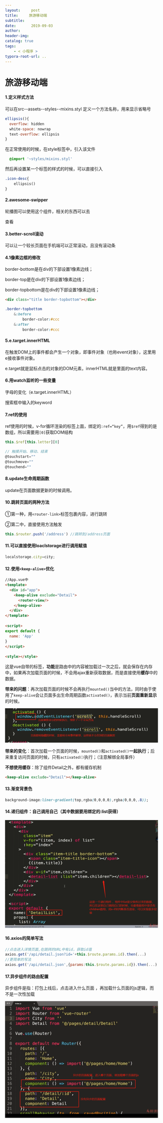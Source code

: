 ```yaml
---
layout:     post
title:     旅游移动端
subtitle:  
date:       2019-09-03
author:     
header-img: 
catalog: true
tags:
    - < 小程序 >
typora-root-url: ..
---
```



# 旅游移动端

#### 1.定义样式方法

可以在src--assets--styles--mixins.styl 定义一个方法名称，用来显示省略号

```javascript
ellipsis(){
  overflow: hidden
  white-space: nowrap
  text-overflow: ellipsis
}
```

在正常使用的时候，在style标签中，引入该文件

```css
  @import '~styles/mixins.styl'
```

然后再设置某一个标签的样式的时候，可以直接引入

```css
.icon-desc{
    ellipsis()
}  
```

#### 2.awesome-swipper

轮播图可以使用这个组件，相关的东西可以去

[swiper官网]: https://www.swiper.com.cn/

查看

#### 3.better-scroll滚动

可以让一个较长页面在手机端可以正常滚动，且没有滚动条

[better-scroll]: https://ustbhuangyi.github.io/better-scroll/doc/zh-hans/api-specific.html

#### 4.1像素边框的修改

 border-bottom是在div的下部设置1像素边线；

border-top是在div的下部设置1像素边线；

border-topbottom是在div的下部设置1像素边线；

```html
<div class="title border-topbottom"></div>
```

```css
.border-topbottom
	&:before
		border-color:#ccc
	&:after
		border-color:#ccc
```

#### 5.e.target.innerHTML

在触发DOM上的事件都会产生一个对象，即事件对象（也称event对象），这里用e接收事件对象。

e.target就是鼠标点击的对象的DOM元素，innerHTML就是里面的text内容。

#### 6.用watch监听的一些变量

字母的变化（e.target.innerHTML）

搜索框中输入的keyword

#### 7.ref的使用

ref使用的时候，v-for循环渲染的标签上面，绑定的`:ref=“key”`，用`$ref`得到的是数组，所以需要用`[0]`获取DOM结构

```javascript
this.$ref[this.letter][0]
```

```javascript
// 触摸开始、移动、结束
@touchstart=""
@touchmove=""
@touchend=""
```

#### 8.update生命周期函数

update在页面数据更新的时候调用。



#### 10.跳转页面的两种方法

①第一种，用`<router-link>`标签包裹内容，进行跳转

②第二中，直接使用方法触发

```javascript
this.$router.push('/address') //跳转到/address页面
```

#### 11.可以直接使用loaclstorage进行调用赋值

```javascript
localstorage.city=city;
```

#### 12.使用`<keep-alive>`优化

```html
//App.vue中
<template>
  <div id="app">
    <keep-alive exclude="Detail">
      <router-view/>
    </keep-alive>
  </div>
</template>

<script>
export default {
  name: 'App'
}
</script>

<style></style>
```

这是vue自带的标签，**功能**是路由中的内容被加载过一次之后，就会保存在内存中，如果再次加载页面的时候，不会用ajax重新获取数据，而是直接使用**缓存**中的数据。

**带来的问题**：再次加载页面的时候不会再执行`mounted()`当中的方法，同时由于使用了`keep-alive`会让页面多出生命周期函数`activated()`，表示当前**页面重新显示**的时候。

![1567605471639](/../img/assets_2019/1567605471639.png)

**带来的变化**：首次加载一个页面的时候，`mounted()`和`activated()`**一起执行**；后来重复访问页面的时候，只有`activated()`执行；（注意解绑全局事件）

**不想使用缓存**：除了组件Detail之外，都有缓存机制

```html
<keep-alive exclude="Detail"></keep-alive>
```

#### 13.渐变背景色

```css
background-image:liner-gradient(top,rgba(0,0,0,0),rgba(0,0,0,.8));
```

#### 14.递归组件：自己调用自己（其中数据要用绑定的:list获得）

![1567605498012](/../img/assets_2019/1567605498012.png)

#### 16.axios的简单写法

```javascript
//点击进入详情页面,在跳转的URL中有id，获取id值
axios.get('/api/detail.json?id='+this.$route.params.id).then(...)
//更简单的写法
axios.get('/api/detail.json',{params:this.$route.params.id}).then(...)
```

#### 17.异步组件的路由配置

异步组件是指：打包上线后，点击进入什么页面 ，再加载什么页面的js逻辑，而不是一次性加载

![](/../img/assets_2019/1567605838370.png)

